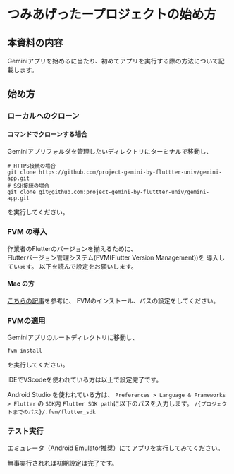 # つみあげったープロジェクトの始め方

## 本資料の内容

Geminiアプリを始めるに当たり、初めてアプリを実行する際の方法について記載します。

## 始め方

### ローカルへのクローン

#### コマンドでクローンする場合

Geminiアプリフォルダを管理したいディレクトリにターミナルで移動し、

```
# HTTPS接続の場合
git clone https://github.com/project-gemini-by-fluttter-univ/gemini-app.git
# SSH接続の場合
git clone git@github.com:project-gemini-by-fluttter-univ/gemini-app.git
```
を実行してください。

### FVM の導入

作業者のFlutterのバージョンを揃えるために、  
Flutterバージョン管理システム(FVM(Flutter Version Management))を 
導入しています。
以下を読んで設定をお願いします。

#### Mac の方

[こちらの記事](https://zenn.dev/altiveinc/articles/flutter-version-management-3)を参考に、
FVMのインストール、パスの設定をしてください。

### FVMの適用

Geminiアプリのルートディレクトリに移動し、

```
fvm install
```

を実行してください。

IDEでVScodeを使われている方は以上で設定完了です。

Android Studio を使われている方は、
``Preferences > Language & Frameworks > Flutter`` の ``SDK``内 ``Flutter SDK path``に以下のパスを入力します。
``/{プロジェクトまでのパス}/.fvm/flutter_sdk``


### テスト実行

エミュレータ（Android Emulator推奨）にてアプリを実行してみてください。

無事実行されれば初期設定は完了です。
